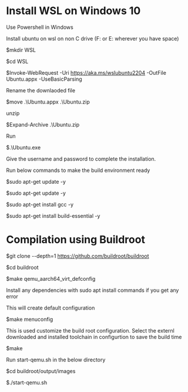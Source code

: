
# Install WSL on Windows 10
Use Powershell in Windows

Install ubuntu on wsl on non C drive (F: or E: wherever you have space)

$mkdir WSL

$cd WSL

$Invoke-WebRequest -Uri https://aka.ms/wslubuntu2204 -OutFile Ubuntu.appx -UseBasicParsing

Rename the downlaoded file

$move .\Ubuntu.appx .\Ubuntu.zip

unzip

$Expand-Archive .\Ubuntu.zip

Run

$.\Ubuntu.exe

Give the username and password to complete the installation.

Run below commands to make the build environment ready

$sudo apt-get update -y

$sudo apt-get update -y

$sudo apt-get install gcc -y

$sudo apt-get install build-essential -y




# Compilation using Buildroot
$git clone --depth=1 https://github.com/buildroot/buildroot

$cd buildroot

$make qemu_aarch64_virt_defconfig

Install any dependencies with sudo apt install commands if you get any error

This will create default configuration

$make menuconfig

This is used customize the build root configuration.
Select the externl downloaded and installed toolchain in configurtion to save the build time 

$make

Run start-qemu.sh in the below directory

$cd buildroot/output/images

$./start-qemu.sh
